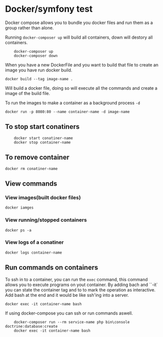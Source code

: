 # Docker/symfony test #

Docker compose allows you to bundle you docker files and run them as a group rather than alone.

Running `docker-composer up` will build all containers, down will destory all containers.

```
    docker-composer up
    docker-composer down 
```

When you have a new DockerFile and you want to build that file to create an image you have run docker build.

``` docker build --tag image-name . ```

Will build a docker file, doing so will execute all the commands and create a image of the build file.

To run the images to make a container as a background process ``-d``

``` docker run -p 8080:80 --name container-name -d image-name ```

## To stop start conatiners ##

```
    docker start conatiner-name
    docker stop container-name
```

## To remove container ##

``` docker rm conatiner-name ```

## View commands ##

### View images(built docker files) ###

``` docker iamges ```

### View running/stopped containers ###

``` docker ps -a ```

### View logs of a conatiner ###

``` docker logs container-name ```

## Run commands on containers ##

To ssh in to a container, you can run the ``exec`` command, this command allows you to execute programs on yout container. By adding bach and ``-it` you can state the container tag and to to mark the operation as interactive. Add bash at the end and it would be like ssh'ing into a server.

``` docker exec -it container-name bash ```

If using docker-compose you can ssh or run commands aswell.

``` 
    docker-composer run --rm service-name php bin\console doctrine:database:create
    docker exec -it container-name bash
```